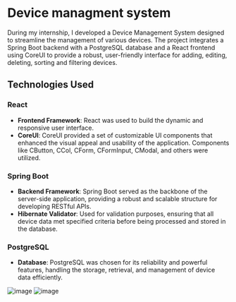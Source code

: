 # Device managment system

During my internship, I developed a  Device Management System designed to streamline the management of various devices. The project integrates a Spring Boot backend with a PostgreSQL database and a React frontend using CoreUI to provide a robust, user-friendly interface for adding, editing, deleting, sorting and filtering devices.

## Technologies Used

### React
- **Frontend Framework**: React was used to build the dynamic and responsive user interface.
- **CoreUI**: CoreUI provided a set of customizable UI components that enhanced the visual appeal and usability of the application. Components like CButton, CCol, CForm, CFormInput, CModal, and others were utilized.

### Spring Boot
- **Backend Framework**: Spring Boot served as the backbone of the server-side application, providing a robust and scalable structure for developing RESTful APIs.
- **Hibernate Validator**: Used for validation purposes, ensuring that all device data met specified criteria before being processed and stored in the database.

### PostgreSQL
- **Database**: PostgreSQL was chosen for its reliability and powerful features, handling the storage, retrieval, and management of device data efficiently.

![image](https://github.com/IgorPavlov00/CRUDApp/assets/103071674/54275525-6d39-4101-b674-e2c80c746f8b)
![image](https://github.com/IgorPavlov00/CRUDApp/assets/103071674/f5738cff-fbf3-4fd5-b33d-3ef3a8746daa)
